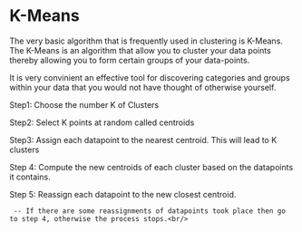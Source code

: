 K-Means
=======
The very basic algorithm that is frequently used in clustering is K-Means. The K-Means is an algorithm that allow you to cluster your data points thereby allowing you to form certain groups of your data-points. <br/>

It is very convinient an effective tool for discovering categories and groups within your data that you would not have thought of otherwise yourself. <br/>


Step1: Choose the number K of Clusters<br/>

Step2: Select K points at random called centroids<br/>

Step3: Assign each datapoint to the nearest centroid. This will lead to K clusters<br/>

Step 4: Compute the new centroids of each cluster based on the datapoints it contains.<br/>

Step 5: Reassign each datapoint to the new closest centroid.<br/>

     -- If there are some reassignments of datapoints took place then go to step 4, otherwise the process stops.<br/>



